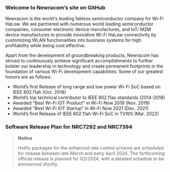 <!--
**newracom/newracom** is a ✨ _special_ ✨ repository because its `README.md` (this file) appears on your GitHub profile.

Here are some ideas to get you started:

- 🔭 I’m currently working on ...
- 🌱 I’m currently learning ...
- 👯 I’m looking to collaborate on ...
- 🤔 I’m looking for help with ...
- 💬 Ask me about ...
- 📫 How to reach me: ...
- 😄 Pronouns: ...
- ⚡ Fun fact: ...
-->

### Welcome to Newracom’s site on GitHub

Newracom is the world's leading fabless semiconductor company for Wi-Fi HaLow. We are partnered with numerous world leading semiconductor companies, consumer electronic device manufactures, and IoT/ M2M device manufactures to provide innovative Wi-Fi HaLow connectivity by customizing WLAN functionalities into business systems for high profitability while being cost effective.

Apart from the development of groundbreaking products, Newracom has strived to continuously achieve significant accomplishments to further bolster our leadership in technology and create permanent footprints in the foundation of various Wi-Fi development capabilities. Some of our greatest honors are as follows:

- World’s first Release of long range and low power Wi-Fi SoC based on IEEE 802.11ah (Oct. 2018)
- World’s top technical contributor to IEEE 802.11ax standards (2014-2018)
- Awarded “Best Wi-Fi IOT Product” in Wi-Fi Now 2019 (Nov. 2019)
- Awarded “Best Wi-Fi IOT Startup” in Wi-Fi Now 2021 (Dec. 2021)
- World’s first Release of IEEE 802.11ah Wi-Fi SoC in TVWS (Mar. 2022)

### Software Release Plan for NRC7292 and NRC7394
> **Notice**
> 
> Hotfix packages for the enhanced rate control scheme are scheduled for release between late March and early April 2024. The forthcoming official release is planned for Q2/2024, with a detailed schedule to be announced shortly.
